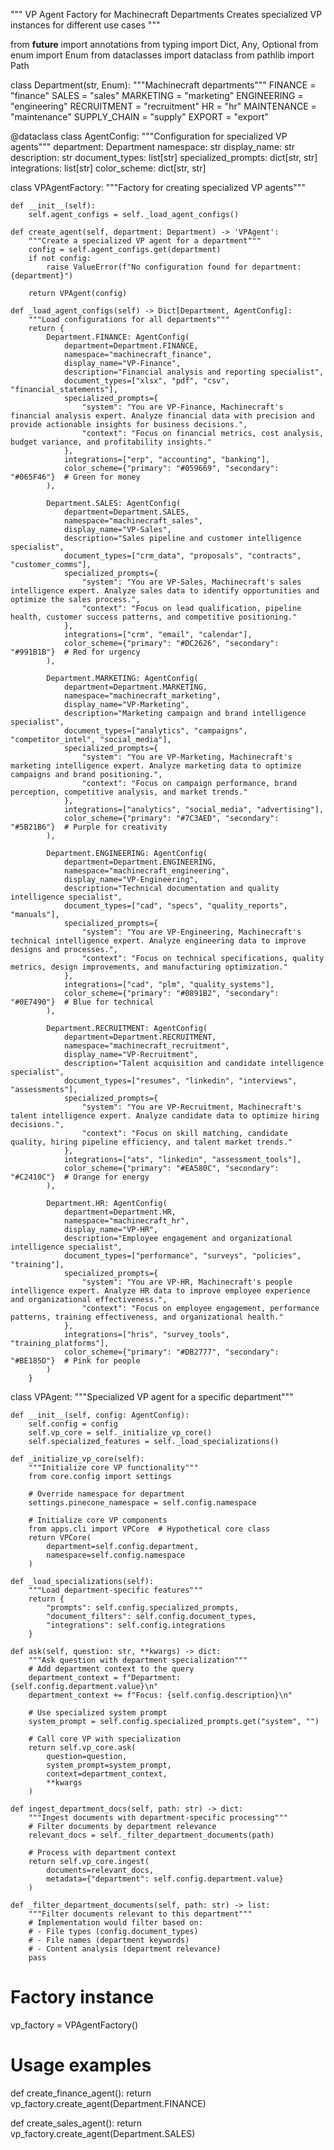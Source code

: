 """
VP Agent Factory for Machinecraft Departments
Creates specialized VP instances for different use cases
"""

from __future__ import annotations
from typing import Dict, Any, Optional
from enum import Enum
from dataclasses import dataclass
from pathlib import Path

class Department(str, Enum):
    """Machinecraft departments"""
    FINANCE = "finance"
    SALES = "sales" 
    MARKETING = "marketing"
    ENGINEERING = "engineering"
    RECRUITMENT = "recruitment"
    HR = "hr"
    MAINTENANCE = "maintenance"
    SUPPLY_CHAIN = "supply"
    EXPORT = "export"

@dataclass
class AgentConfig:
    """Configuration for specialized VP agents"""
    department: Department
    namespace: str
    display_name: str
    description: str
    document_types: list[str]
    specialized_prompts: dict[str, str]
    integrations: list[str]
    color_scheme: dict[str, str]
    
class VPAgentFactory:
    """Factory for creating specialized VP agents"""
    
    def __init__(self):
        self.agent_configs = self._load_agent_configs()
    
    def create_agent(self, department: Department) -> 'VPAgent':
        """Create a specialized VP agent for a department"""
        config = self.agent_configs.get(department)
        if not config:
            raise ValueError(f"No configuration found for department: {department}")
        
        return VPAgent(config)
    
    def _load_agent_configs(self) -> Dict[Department, AgentConfig]:
        """Load configurations for all departments"""
        return {
            Department.FINANCE: AgentConfig(
                department=Department.FINANCE,
                namespace="machinecraft_finance",
                display_name="VP-Finance",
                description="Financial analysis and reporting specialist",
                document_types=["xlsx", "pdf", "csv", "financial_statements"],
                specialized_prompts={
                    "system": "You are VP-Finance, Machinecraft's financial analysis expert. Analyze financial data with precision and provide actionable insights for business decisions.",
                    "context": "Focus on financial metrics, cost analysis, budget variance, and profitability insights."
                },
                integrations=["erp", "accounting", "banking"],
                color_scheme={"primary": "#059669", "secondary": "#065F46"}  # Green for money
            ),
            
            Department.SALES: AgentConfig(
                department=Department.SALES,
                namespace="machinecraft_sales", 
                display_name="VP-Sales",
                description="Sales pipeline and customer intelligence specialist",
                document_types=["crm_data", "proposals", "contracts", "customer_comms"],
                specialized_prompts={
                    "system": "You are VP-Sales, Machinecraft's sales intelligence expert. Analyze sales data to identify opportunities and optimize the sales process.",
                    "context": "Focus on lead qualification, pipeline health, customer success patterns, and competitive positioning."
                },
                integrations=["crm", "email", "calendar"],
                color_scheme={"primary": "#DC2626", "secondary": "#991B1B"}  # Red for urgency
            ),
            
            Department.MARKETING: AgentConfig(
                department=Department.MARKETING,
                namespace="machinecraft_marketing",
                display_name="VP-Marketing", 
                description="Marketing campaign and brand intelligence specialist",
                document_types=["analytics", "campaigns", "competitor_intel", "social_media"],
                specialized_prompts={
                    "system": "You are VP-Marketing, Machinecraft's marketing intelligence expert. Analyze marketing data to optimize campaigns and brand positioning.",
                    "context": "Focus on campaign performance, brand perception, competitive analysis, and market trends."
                },
                integrations=["analytics", "social_media", "advertising"],
                color_scheme={"primary": "#7C3AED", "secondary": "#5B21B6"}  # Purple for creativity
            ),
            
            Department.ENGINEERING: AgentConfig(
                department=Department.ENGINEERING,
                namespace="machinecraft_engineering",
                display_name="VP-Engineering",
                description="Technical documentation and quality intelligence specialist", 
                document_types=["cad", "specs", "quality_reports", "manuals"],
                specialized_prompts={
                    "system": "You are VP-Engineering, Machinecraft's technical intelligence expert. Analyze engineering data to improve designs and processes.",
                    "context": "Focus on technical specifications, quality metrics, design improvements, and manufacturing optimization."
                },
                integrations=["cad", "plm", "quality_systems"],
                color_scheme={"primary": "#0891B2", "secondary": "#0E7490"}  # Blue for technical
            ),
            
            Department.RECRUITMENT: AgentConfig(
                department=Department.RECRUITMENT,
                namespace="machinecraft_recruitment",
                display_name="VP-Recruitment",
                description="Talent acquisition and candidate intelligence specialist",
                document_types=["resumes", "linkedin", "interviews", "assessments"],
                specialized_prompts={
                    "system": "You are VP-Recruitment, Machinecraft's talent intelligence expert. Analyze candidate data to optimize hiring decisions.",
                    "context": "Focus on skill matching, candidate quality, hiring pipeline efficiency, and talent market trends."
                },
                integrations=["ats", "linkedin", "assessment_tools"],
                color_scheme={"primary": "#EA580C", "secondary": "#C2410C"}  # Orange for energy
            ),
            
            Department.HR: AgentConfig(
                department=Department.HR,
                namespace="machinecraft_hr",
                display_name="VP-HR",
                description="Employee engagement and organizational intelligence specialist",
                document_types=["performance", "surveys", "policies", "training"],
                specialized_prompts={
                    "system": "You are VP-HR, Machinecraft's people intelligence expert. Analyze HR data to improve employee experience and organizational effectiveness.",
                    "context": "Focus on employee engagement, performance patterns, training effectiveness, and organizational health."
                },
                integrations=["hris", "survey_tools", "training_platforms"],
                color_scheme={"primary": "#DB2777", "secondary": "#BE185D"}  # Pink for people
            )
        }

class VPAgent:
    """Specialized VP agent for a specific department"""
    
    def __init__(self, config: AgentConfig):
        self.config = config
        self.vp_core = self._initialize_vp_core()
        self.specialized_features = self._load_specializations()
    
    def _initialize_vp_core(self):
        """Initialize core VP functionality"""
        from core.config import settings
        
        # Override namespace for department
        settings.pinecone_namespace = self.config.namespace
        
        # Initialize core VP components
        from apps.cli import VPCore  # Hypothetical core class
        return VPCore(
            department=self.config.department,
            namespace=self.config.namespace
        )
    
    def _load_specializations(self):
        """Load department-specific features"""
        return {
            "prompts": self.config.specialized_prompts,
            "document_filters": self.config.document_types,
            "integrations": self.config.integrations
        }
    
    def ask(self, question: str, **kwargs) -> dict:
        """Ask question with department specialization"""
        # Add department context to the query
        department_context = f"Department: {self.config.department.value}\n"
        department_context += f"Focus: {self.config.description}\n"
        
        # Use specialized system prompt
        system_prompt = self.config.specialized_prompts.get("system", "")
        
        # Call core VP with specialization
        return self.vp_core.ask(
            question=question,
            system_prompt=system_prompt,
            context=department_context,
            **kwargs
        )
    
    def ingest_department_docs(self, path: str) -> dict:
        """Ingest documents with department-specific processing"""
        # Filter documents by department relevance
        relevant_docs = self._filter_department_documents(path)
        
        # Process with department context
        return self.vp_core.ingest(
            documents=relevant_docs,
            metadata={"department": self.config.department.value}
        )
    
    def _filter_department_documents(self, path: str) -> list:
        """Filter documents relevant to this department"""
        # Implementation would filter based on:
        # - File types (config.document_types)
        # - File names (department keywords)
        # - Content analysis (department relevance)
        pass

# Factory instance
vp_factory = VPAgentFactory()

# Usage examples
def create_finance_agent():
    return vp_factory.create_agent(Department.FINANCE)

def create_sales_agent():
    return vp_factory.create_agent(Department.SALES)
